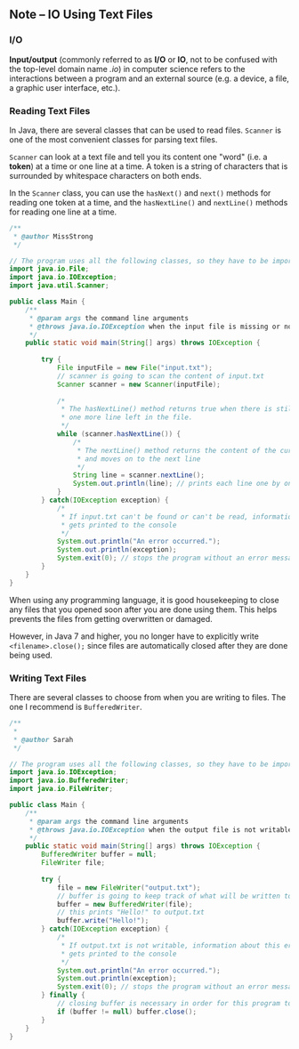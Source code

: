 ## Note – IO Using Text Files

### I/O

**Input/output** (commonly referred to as **I/O** or **IO**, not to be confused with the top-level domain name *.io*) in computer science refers to the interactions between a program and an external source (e.g. a device, a file, a graphic user interface, etc.).


### Reading Text Files

In Java, there are several classes that can be used to read files. `Scanner` is one of the most convenient classes for parsing text files.

`Scanner` can look at a text file and tell you its content one "word" (i.e. a **token**) at a time or one line at a time. A token is a string of characters that is surrounded by whitespace characters on both ends.

In the `Scanner` class, you can use the `hasNext()` and `next()` methods for reading one token at a time, and the `hasNextLine()` and `nextLine()` methods for reading one line at a time. 

```java
/**
 * @author MissStrong
 */

// The program uses all the following classes, so they have to be imported
import java.io.File; 
import java.io.IOException;
import java.util.Scanner; 

public class Main {
    /**
     * @param args the command line arguments
     * @throws java.io.IOException when the input file is missing or not readable
     */
    public static void main(String[] args) throws IOException {
        
        try {
            File inputFile = new File("input.txt"); 
            // scanner is going to scan the content of input.txt
            Scanner scanner = new Scanner(inputFile); 
            
            /* 
             * The hasNextLine() method returns true when there is still at least
             * one more line left in the file.
             */
            while (scanner.hasNextLine()) {
                /* 
                 * The nextLine() method returns the content of the current line
                 * and moves on to the next line 
                 */
                String line = scanner.nextLine();
                System.out.println(line); // prints each line one by one
            }
        } catch(IOException exception) {
            /*
             * If input.txt can't be found or can't be read, information about this error
             * gets printed to the console
             */
            System.out.println("An error occurred.");
            System.out.println(exception);
            System.exit(0); // stops the program without an error message showing up
        } 
    } 
} 

```


When using any programming language, it is good housekeeping to close any files that you opened soon after you are done using them. This helps prevents the files from getting overwritten or damaged.

However, in Java 7 and higher, you no longer have to explicitly write `<filename>.close();` since files are automatically closed after they are done being used.

### Writing Text Files

There are several classes to choose from when you are writing to files. The one I recommend is `BufferedWriter`.

```java
/**
 *
 * @author Sarah
 */

// The program uses all the following classes, so they have to be imported
import java.io.IOException;
import java.io.BufferedWriter;
import java.io.FileWriter;

public class Main {
    /**
     * @param args the command line arguments
     * @throws java.io.IOException when the output file is not writable
     */
    public static void main(String[] args) throws IOException {
        BufferedWriter buffer = null;
        FileWriter file;
        
        try {
            file = new FileWriter("output.txt");
            // buffer is going to keep track of what will be written to output.txt
            buffer = new BufferedWriter(file);
            // this prints "Hello!" to output.txt
            buffer.write("Hello!");
        } catch(IOException exception) {
            /*
             * If output.txt is not writable, information about this error
             * gets printed to the console
             */
            System.out.println("An error occurred.");
            System.out.println(exception);
            System.exit(0); // stops the program without an error message showing up
        } finally {
            // closing buffer is necessary in order for this program to work
            if (buffer != null) buffer.close();
        } 
    } 
} 
```

